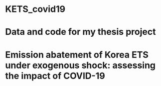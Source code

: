# KETS_covid19
# Data and code for my thesis project
# Emission abatement of Korea ETS under exogenous shock: assessing the impact of COVID-19
